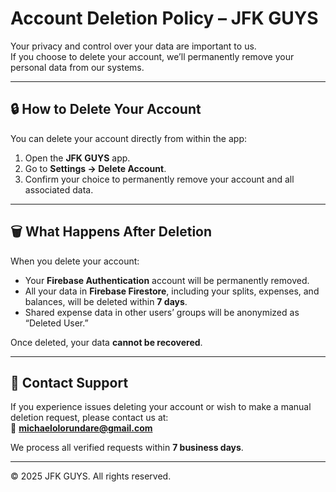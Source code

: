 # Account Deletion Policy – JFK GUYS

Your privacy and control over your data are important to us.  
If you choose to delete your account, we’ll permanently remove your personal data from our systems.

---

## 🔒 How to Delete Your Account

You can delete your account directly from within the app:

1. Open the **JFK GUYS** app.
2. Go to **Settings → Delete Account**.
3. Confirm your choice to permanently remove your account and all associated data.

---

## 🗑️ What Happens After Deletion

When you delete your account:

- Your **Firebase Authentication** account will be permanently removed.
- All your data in **Firebase Firestore**, including your splits, expenses, and balances, will be deleted within **7 days**.
- Shared expense data in other users’ groups will be anonymized as “Deleted User.”

Once deleted, your data **cannot be recovered**.

---

## 📨 Contact Support

If you experience issues deleting your account or wish to make a manual deletion request, please contact us at:  
📧 **[michaelolorundare@gmail.com](michaelolorundare@gmail.com)**

We process all verified requests within **7 business days**.

---

© 2025 JFK GUYS. All rights reserved.
